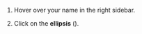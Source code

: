 1. Hover over your name in the right sidebar.

1. Click on the **ellipsis** (<i class="zulip-icon zulip-icon-ellipsis-v-solid"></i>).
